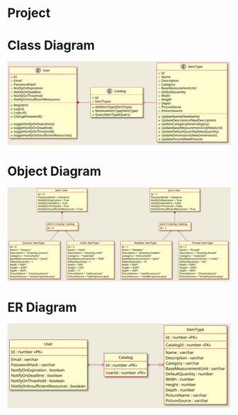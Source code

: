# Project

# Class Diagram
![class-diagram](./diagrams/class.svg)

# Object Diagram
![object-diagram](./diagrams/object.svg)

# ER Diagram
![er-diagram](./diagrams/er.svg)
